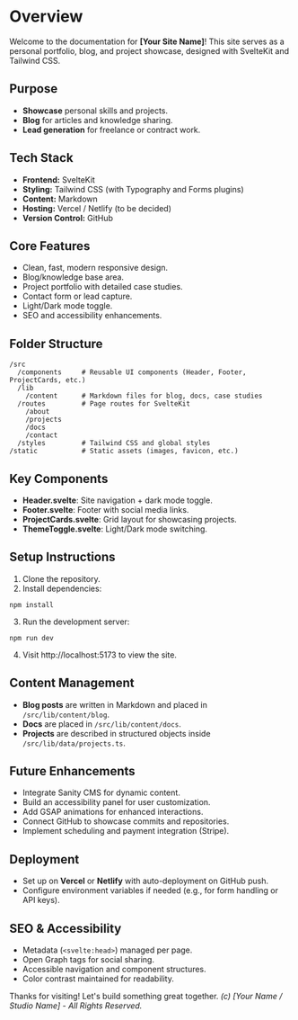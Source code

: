 # Overview
Welcome to the documentation for **[Your Site Name]**! This site serves as a personal portfolio, blog, and project showcase, designed with SvelteKit and Tailwind CSS.

## Purpose
* **Showcase** personal skills and projects.
* **Blog** for articles and knowledge sharing.
* **Lead generation** for freelance or contract work.

## Tech Stack
* **Frontend:** SvelteKit
* **Styling:** Tailwind CSS (with Typography and Forms plugins)
* **Content:** Markdown
* **Hosting:** Vercel / Netlify (to be decided)
* **Version Control:** GitHub

## Core Features
* Clean, fast, modern responsive design.
* Blog/knowledge base area.
* Project portfolio with detailed case studies.
* Contact form or lead capture.
* Light/Dark mode toggle.
* SEO and accessibility enhancements.

## Folder Structure

```
/src
  /components     # Reusable UI components (Header, Footer, ProjectCards, etc.)
  /lib
    /content      # Markdown files for blog, docs, case studies
  /routes         # Page routes for SvelteKit
    /about
    /projects
    /docs
    /contact
  /styles         # Tailwind CSS and global styles
/static           # Static assets (images, favicon, etc.)
```

## Key Components
* **Header.svelte**: Site navigation + dark mode toggle.
* **Footer.svelte**: Footer with social media links.
* **ProjectCards.svelte**: Grid layout for showcasing projects.
* **ThemeToggle.svelte**: Light/Dark mode switching.

## Setup Instructions
1. Clone the repository.
2. Install dependencies:

```
npm install
```

3. Run the development server:

```
npm run dev
```

4. Visit http://localhost:5173 to view the site.

## Content Management
* **Blog posts** are written in Markdown and placed in `/src/lib/content/blog`.
* **Docs** are placed in `/src/lib/content/docs`.
* **Projects** are described in structured objects inside `/src/lib/data/projects.ts`.

## Future Enhancements
* Integrate Sanity CMS for dynamic content.
* Build an accessibility panel for user customization.
* Add GSAP animations for enhanced interactions.
* Connect GitHub to showcase commits and repositories.
* Implement scheduling and payment integration (Stripe).

## Deployment
* Set up on **Vercel** or **Netlify** with auto-deployment on GitHub push.
* Configure environment variables if needed (e.g., for form handling or API keys).

## SEO & Accessibility
* Metadata (`<svelte:head>`) managed per page.
* Open Graph tags for social sharing.
* Accessible navigation and component structures.
* Color contrast maintained for readability.

Thanks for visiting! Let's build something great together.
*(c) [Your Name / Studio Name] - All Rights Reserved.*
